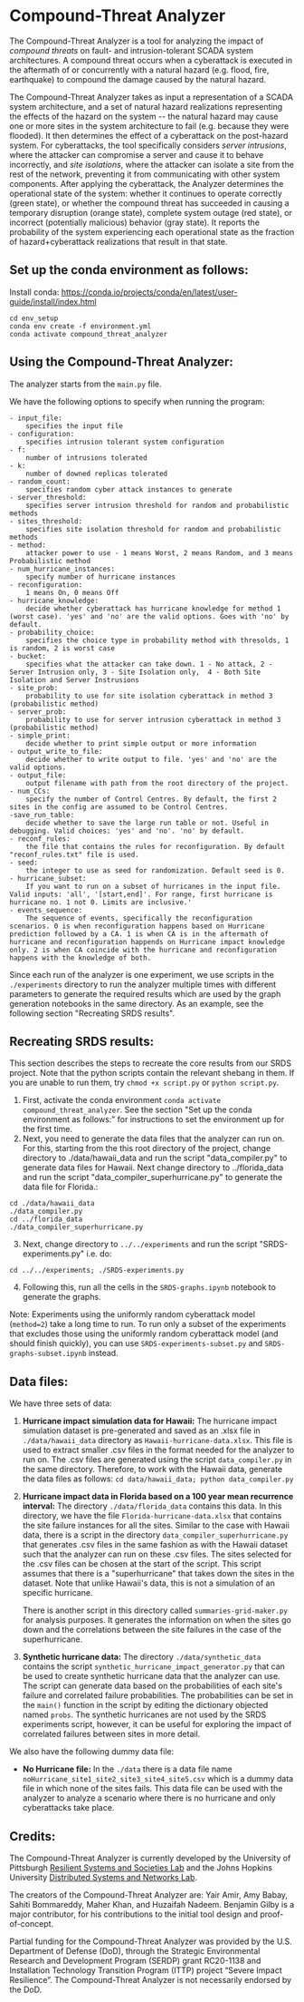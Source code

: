 # Compound-Threat Analyzer 

The Compound-Threat Analyzer is a tool for analyzing the impact of *compound
threats* on fault- and intrusion-tolerant SCADA system architectures. A
compound threat occurs when a cyberattack is executed in the aftermath of or
concurrently with a natural hazard (e.g. flood, fire, earthquake) to compound
the damage caused by the natural hazard.

The Compound-Threat Analyzer takes as input a representation of a SCADA system
architecture, and a set of natural hazard realizations representing the effects
of the hazard on the system -- the natural hazard may cause one or more sites
in the system architecture to fail (e.g. because they were flooded). It then
determines the effect of a cyberattack on the post-hazard system. For
cyberattacks, the tool specifically considers *server intrusions*, where the
attacker can compromise a server and cause it to behave incorrectly, and *site
isolations*, where the attacker can isolate a site from the rest of the
network, preventing it from communicating with other system components. After
applying the cyberattack, the Analyzer determines the operational state of the
system: whether it continues to operate correctly (green state), or whether the
compound threat has succeeded in causing a temporary disruption (orange state),
complete system outage (red state), or incorrect (potentially malicious)
behavior (gray state). It reports the probability of the system experiencing
each operational state as the fraction of hazard+cyberattack realizations that
result in that state.

## Set up the conda environment as follows:

Install conda: https://conda.io/projects/conda/en/latest/user-guide/install/index.html

```
cd env_setup
conda env create -f environment.yml
conda activate compound_threat_analyzer
```


## Using the Compound-Threat Analyzer:

The analyzer starts from the ```main.py``` file. 

We have the following options to specify when running the program:

    - input_file: 
        specifies the input file
    - configuration: 
        specifies intrusion tolerant system configuration
    - f: 
        number of intrusions tolerated
    - k: 
        number of downed replicas tolerated
    - random_count: 
        specifies random cyber attack instances to generate
    - server_threshold: 
        specifies server intrusion threshold for random and probabilistic methods
    - sites_threshold: 
        specifies site isolation threshold for random and probabilistic methods
    - method: 
        attacker power to use - 1 means Worst, 2 means Random, and 3 means Probabilistic method
    - num_hurricane_instances: 
        specify number of hurricane instances
    - reconfiguration: 
        1 means On, 0 means Off
    - hurricane_knowledge: 
        decide whether cyberattack has hurricane knowledge for method 1 (worst case). 'yes' and 'no' are the valid options. Goes with 'no' by default.
    - probability_choice: 
        specifies the choice type in probability method with thresolds, 1 is random, 2 is worst case
    - bucket: 
        specifies what the attacker can take down. 1 - No attack, 2 - Server Intrusion only, 3 - Site Isolation only,  4 - Both Site Isolation and Server Instrusions
    - site_prob: 
        probability to use for site isolation cyberattack in method 3 (probabilistic method)
    - server_prob: 
        probability to use for server intrusion cyberattack in method 3 (probabilistic method)
    - simple_print: 
        decide whether to print simple output or more information
    - output_write_to_file: 
        decide whether to write output to file. 'yes' and 'no' are the valid options.
    - output_file: 
        output filename with path from the root directory of the project.
    - num_CCs:
        specify the number of Control Centres. By default, the first 2 sites in the config are assumed to be Control Centres.
    -save_run_table:
        decide whether to save the large run table or not. Useful in debugging. Valid choices: 'yes' and 'no'. 'no' by default.
    - reconf_rules:
        the file that contains the rules for reconfiguration. By default "reconf_rules.txt" file is used.
    - seed: 
        the integer to use as seed for randomization. Default seed is 0.
    - hurricane_subset:
        If you want to run on a subset of hurricanes in the input file. Valid inputs: 'all', '[start,end]'. For range, first hurricane is hurricane no. 1 not 0. Limits are inclusive.'
    - events_sequence:
        The sequence of events, specifically the reconfiguration scenarios. 0 is when reconfiguration happens based on Hurricane prediction followed by a CA. 1 is when CA is in the aftermath of hurricane and reconfiguration happends on Hurricane impact knowledge only. 2 is when CA coincide with the hurricane and reconfiguration happens with the knowledge of both.


Since each run of the analyzer is one experiment, we use scripts in the ```./experiments``` directory to run the analyzer multiple times with different parameters to generate the required results which are used by the graph generation notebooks in the same directory. As an example, see the following section "Recreating SRDS results". 

## Recreating SRDS results:
This section describes the steps to recreate the core results from our SRDS project. Note that the python scripts contain the relevant shebang in them. If you are unable to run them, try ```chmod +x script.py``` or ```python script.py```.
1. First, activate the conda environment ```conda activate compound_threat_analyzer```. See the section "Set up the conda environment as follows:" for instructions to set the environment up for the first time. 
2. Next, you need to generate the data files that the analyzer can run on. For this, starting from the this root directory of the project, change directory to ./data/hawaii_data and run the script "data_compiler.py" to generate data files for Hawaii. Next change directory to ../florida_data and run the script "data_compiler_superhurricane.py" to generate the data file for Florida.:


```
cd ./data/hawaii_data
./data_compiler.py
cd ../florida_data
./data_compiler_superhurricane.py
```

3. Next, change directory to `../../experiments` and run the script "SRDS-experiments.py" i.e. do:

```
cd ../../experiments; ./SRDS-experiments.py
```

4. Following this, run all the cells in the ```SRDS-graphs.ipynb``` notebook to generate the graphs.

Note: Experiments using the uniformly random cyberattack model (`method=2`)
take a long time to run. To run only a subset of the experiments that excludes
those using the uniformly random cyberattack model (and should finish quickly),
you can use `SRDS-experiments-subset.py` and `SRDS-graphs-subset.ipynb`
instead.

## Data files:
We have three sets of data:
1. **Hurricane impact simulation data for Hawaii:**
    The hurricane impact simulation dataset is pre-generated and saved as an .xlsx file in ```./data/hawaii_data``` directory as ```Hawaii-hurricane-data.xlsx```. This file is used to extract smaller .csv files in the format needed for the analyzer to run on. The .csv files are generated using the script ```data_compiler.py``` in the same directory. Therefore, to work with the Hawaii data, generate the data files as follows: ``` cd data/hawaii_data; python data_compiler.py ```

2. **Hurricane impact data in Florida based on a 100 year mean recurrence interval:**
    The directory ```./data/florida_data``` contains this data. In this directory, we have the file ```Florida-hurricane-data.xlsx``` that contains the site failure instances for all the sites. Similar to the case with Hawaii data, there is a script in the directory ```data_compiler_superhurricane.py``` that generates .csv files in the same fashion as with the Hawaii dataset such that the analyzer can run on these .csv files. The sites selected for the .csv files can be chosen at the start of the script. This script assumes that there is a "superhurricane" that takes down the sites in the dataset. Note that unlike Hawaii's data, this is not a simulation of an specific hurricane.

    There is another script in this directory called ```summaries-grid-maker.py``` for analysis purposes. It generates the information on when the sites go down and the correlations between the site failures in the case of the superhurricane.

3. **Synthetic hurricane data:**
    The directory ```./data/synthetic_data``` contains the script ```synthetic_hurricane_impact_generator.py``` that can be used to create synthetic hurricane data that the analyzer can use. The script can generate data based on the probabilities of each site's failure and correlated failure probabilities. The probabilities can be set in the ```main()``` function in the script by editing the dictionary objected named ```probs```. The synthetic hurricanes are not used by the SRDS experiments script, however, it can be useful for exploring the impact of correlated failures between sites in more detail.

We also have the following dummy data file:
- **No Hurricane file:**
    In the ```./data``` there is a data file name ```noHurricane_site1_site2_site3_site4_site5.csv``` which is a dummy data file in which none of the sites fails. This data file can be used with the analyzer to analyze a scenario where there is no hurricane and only cyberattacks take place. 

## Credits:

The Compound-Threat Analyzer is currently developed by the University of
Pittsburgh [Resilient Systems and Societies Lab](https://rsslab.io/) and the
Johns Hopkins University [Distributed Systems and Networks
Lab](http://www.dsn.jhu.edu).

The creators of the Compound-Threat Analyzer are: Yair Amir, Amy Babay, Sahiti
Bommareddy, Maher Khan, and Huzaifah Nadeem. Benjamin Gilby is a major
contributor, for his contributions to the initial tool design and
proof-of-concept.

Partial funding for the Compound-Threat Analyzer was provided by the  U.S.
Department of Defense (DoD), through the Strategic Environmental Research and
Development Program (SERDP) grant RC20-1138 and Installation Technology
Transition Program (ITTP) project “Severe Impact Resilience”. The
Compound-Threat Analyzer is not necessarily endorsed by the DoD.
